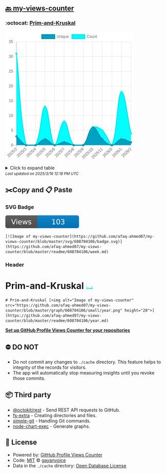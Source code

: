 ## [🔙 my-views-counter](https://github.com/afaq-ahmed07/my-views-counter)

### :octocat: [Prim-and-Kruskal](https://github.com/afaq-ahmed07/Prim-and-Kruskal)
![Image of my-views-counter](https://github.com/afaq-ahmed07/my-views-counter/blob/master/graph/608704106/large/year.png)

<details>
	<summary>Click to expand table</summary>
	<h2>:calendar: Year Page Views Table</h2>
<table>
	<tr>
		<th>
			Last Updated
		</th>
		<th>
			Unique
		</th>
		<th>
			Count
		</th>
	</tr>
	<tr>
		<td>
			<code>2025/3/1</code>
		</td>
		<td>
			<code>1</code>
		</td>
		<td>
			<code>4</code>
		</td>
	</tr>
	<tr>
		<td>
			<code>2025/2/1</code>
		</td>
		<td>
			<code>2</code>
		</td>
		<td>
			<code>18</code>
		</td>
	</tr>
	<tr>
		<td>
			<code>2025/1/1</code>
		</td>
		<td>
			<code>0</code>
		</td>
		<td>
			<code>0</code>
		</td>
	</tr>
	<tr>
		<td>
			<code>2024/12/1</code>
		</td>
		<td>
			<code>2</code>
		</td>
		<td>
			<code>5</code>
		</td>
	</tr>
	<tr>
		<td>
			<code>2024/11/1</code>
		</td>
		<td>
			<code>6</code>
		</td>
		<td>
			<code>6</code>
		</td>
	</tr>
	<tr>
		<td>
			<code>2024/10/1</code>
		</td>
		<td>
			<code>0</code>
		</td>
		<td>
			<code>0</code>
		</td>
	</tr>
	<tr>
		<td>
			<code>2024/9/1</code>
		</td>
		<td>
			<code>0</code>
		</td>
		<td>
			<code>0</code>
		</td>
	</tr>
	<tr>
		<td>
			<code>2024/8/1</code>
		</td>
		<td>
			<code>1</code>
		</td>
		<td>
			<code>8</code>
		</td>
	</tr>
	<tr>
		<td>
			<code>2024/7/1</code>
		</td>
		<td>
			<code>0</code>
		</td>
		<td>
			<code>0</code>
		</td>
	</tr>
	<tr>
		<td>
			<code>2024/6/1</code>
		</td>
		<td>
			<code>2</code>
		</td>
		<td>
			<code>13</code>
		</td>
	</tr>
	<tr>
		<td>
			<code>2024/5/1</code>
		</td>
		<td>
			<code>0</code>
		</td>
		<td>
			<code>0</code>
		</td>
	</tr>
	<tr>
		<td>
			<code>2024/4/1</code>
		</td>
		<td>
			<code>0</code>
		</td>
		<td>
			<code>0</code>
		</td>
	</tr>
	<tr>
		<td>
			<code>2024/3/1</code>
		</td>
		<td>
			<code>3</code>
		</td>
		<td>
			<code>31</code>
		</td>
	</tr>
</table>

</details>
<small><i>Last updated on 2025/3/16 12:18 PM UTC</i></small>

## ✂️Copy and 📋 Paste
### SVG Badge
[![Image of my-views-counter](https://github.com/afaq-ahmed07/my-views-counter/blob/master/svg/608704106/badge.svg)](https://github.com/afaq-ahmed07/my-views-counter/blob/master/readme/608704106/week.md)
```readme
[![Image of my-views-counter](https://github.com/afaq-ahmed07/my-views-counter/blob/master/svg/608704106/badge.svg)](https://github.com/afaq-ahmed07/my-views-counter/blob/master/readme/608704106/week.md)
```
### Header
# Prim-and-Kruskal [<img alt="Image of my-views-counter" src="https://github.com/afaq-ahmed07/my-views-counter/blob/master/graph/608704106/small/year.png" height="20">](https://github.com/afaq-ahmed07/my-views-counter/blob/master/readme/608704106/year.md)
```readme
# Prim-and-Kruskal [<img alt="Image of my-views-counter" src="https://github.com/afaq-ahmed07/my-views-counter/blob/master/graph/608704106/small/year.png" height="20">](https://github.com/afaq-ahmed07/my-views-counter/blob/master/readme/608704106/year.md)
```
[**Set up GitHub Profile Views Counter for your repositories**](https://github.com/gayanvoice/github-profile-views-counter)
## ⛔ DO NOT
- Do not commit any changes to `./cache` directory. This feature helps to integrity of the records for visitors.
- The app will automatically stop measuring insights until you revoke those commits.
## 📦 Third party

- [@octokit/rest](https://www.npmjs.com/package/@octokit/rest) - Send REST API requests to GitHub.
- [fs-extra](https://www.npmjs.com/package/fs-extra) - Creating directories and files.
- [simple-git](https://www.npmjs.com/package/simple-git) - Handling Git commands.
- [node-chart-exec](https://www.npmjs.com/package/node-chart-exec) - Generate graphs.
## 📄 License
- Powered by: [GitHub Profile Views Counter](https://github.com/gayanvoice/github-profile-views-counter)
- Code: [MIT](./LICENSE) © [gayanvoice](https://github.com/gayanvoice/github-profile-views-counter)
- Data in the `./cache` directory: [Open Database License](https://opendatacommons.org/licenses/odbl/1-0/)